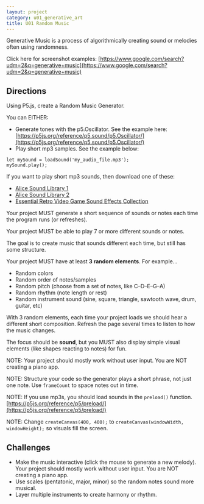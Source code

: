 ```yaml
---
layout: project
category: u01_generative_art
title: U01 Random Music
---
```


Generative Music is a process of algorithmically creating sound or melodies often using randomness.

Click here for screenshot examples: [https://www.google.com/search?udm=2&q=generative+music](https://www.google.com/search?udm=2&q=generative+music)

## Directions

Using P5.js, create a Random Music Generator.

You can EITHER:
- Generate tones with the p5.Oscillator. See the example here: [https://p5js.org/reference/p5.sound/p5.Oscillator/](https://p5js.org/reference/p5.sound/p5.Oscillator/)
- Play short mp3 samples. See the example below:
```
let mySound = loadSound('my_audio_file.mp3');
mySound.play();
```

If you want to play short mp3 sounds, then download one of these:
  - [Alice Sound Library 1](https://www.alice.org/wp-content/uploads/2017/05/AliceSoundLibrary.zip)
  - [Alice Sound Library 2](https://www.alice.org/wp-content/uploads/2017/08/AliceSoundLibraryExpansionPackOne.zip)
  - [Essential Retro Video Game Sound Effects Collection](https://drive.google.com/file/d/1wjLFlCGQ_HoQJ0QMawGk5qoCyOWcteY4/view?usp=drive_link)

Your project MUST generate a short sequence of sounds or notes each time the program runs (or refreshes).  

Your project MUST be able to play 7 or more different sounds or notes.

The goal is to create music that sounds different each time, but still has some structure.

Your project MUST have at least **3 random elements**. For example…
- Random colors
- Random order of notes/samples
- Random pitch (choose from a set of notes, like C–D–E–G–A)  
- Random rhythm (note length or rest)  
- Random instrument sound (sine, square, triangle, sawtooth wave, drum, guitar, etc)  


With 3 random elements, each time your project loads we should hear a different short composition. Refresh the page several times to listen to how the music changes.

The focus should be **sound**, but you MUST also display simple visual elements (like shapes reacting to notes) for fun.

NOTE: Your project should mostly work without user input. You are NOT creating a piano app.

NOTE: Structure your code so the generator plays a short phrase, not just one note. Use `frameCount` to space notes out in time.  

NOTE: If you use mp3s, you should load sounds in the `preload()` function. [https://p5js.org/reference/p5/preload/](https://p5js.org/reference/p5/preload/)

NOTE: Change `createCanvas(400, 400);` to `createCanvas(windowWidth, windowHeight);` so visuals fill the screen.

## Challenges


- Make the music interactive (click the mouse to generate a new melody). Your project should mostly work without user input. You are NOT creating a piano app.
- Use scales (pentatonic, major, minor) so the random notes sound more musical.  
- Layer multiple instruments to create harmony or rhythm.  
